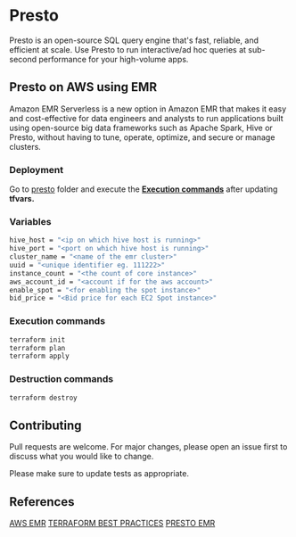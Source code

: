 # Presto

Presto is an open-source SQL query engine that's fast, reliable, and efficient at scale. Use Presto to run interactive/ad hoc queries at sub-second performance for your high-volume apps.

## Presto on AWS using EMR

Amazon EMR Serverless is a new option in Amazon EMR that makes it easy and cost-effective for data engineers and analysts to run applications built using open-source big data frameworks such as Apache Spark, Hive or Presto, without having to tune, operate, optimize, and secure or manage clusters.




### Deployment
Go to [presto](https://github.com/e6x-labs/e6-oss-community/tree/main/presto/aws/presto_emr/) folder and execute the [**Execution commands**](#execution-commands) after updating **tfvars.**

### Variables
```bash
hive_host = "<ip on which hive host is running>"
hive_port = "<port on which hive host is running>"
cluster_name = "<name of the emr cluster>"
uuid = "<unique identifier eg. 111222>"
instance_count = "<the count of core instance>"
aws_account_id = "<account if for the aws account>"
enable_spot = "<for enabling the spot instance>"
bid_price = "<Bid price for each EC2 Spot instance>"

```

### Execution commands
```bash
terraform init
terraform plan 
terraform apply
```
### Destruction commands
```bash
terraform destroy 
```

## Contributing

Pull requests are welcome. For major changes, please open an issue first
to discuss what you would like to change.

Please make sure to update tests as appropriate.

## References

[AWS EMR](https://aws.amazon.com/emr/)
[TERRAFORM BEST PRACTICES](https://spacelift.io/blog/terraform-tutorial)
[PRESTO EMR](https://docs.aws.amazon.com/emr/latest/ReleaseGuide/emr-presto.html)